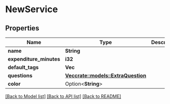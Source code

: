 # NewService

## Properties

Name | Type | Description | Notes
------------ | ------------- | ------------- | -------------
**name** | **String** |  | 
**expenditure_minutes** | **i32** |  | 
**default_tags** | **Vec<String>** |  | 
**questions** | [**Vec<crate::models::ExtraQuestion>**](ExtraQuestion.md) |  | 
**color** | Option<**String**> |  | [optional]

[[Back to Model list]](../README.md#documentation-for-models) [[Back to API list]](../README.md#documentation-for-api-endpoints) [[Back to README]](../README.md)


